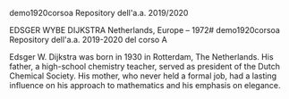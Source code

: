 
demo1920corsoa
Repository dell'a.a. 2019/2020

EDSGER WYBE DIJKSTRA
Netherlands, Europe – 1972# demo1920corsoa
Repository dell'a.a. 2019-2020 del corso A

Edsger W. Dijkstra was born in 1930 in Rotterdam, The Netherlands. His father, a high-school chemistry teacher, served as president of the Dutch Chemical Society. His mother, who never held a formal job, had a lasting influence on his approach to mathematics and his emphasis on elegance.
